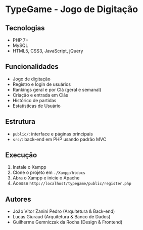 # TypeGame - Jogo de Digitação

## Tecnologias
- PHP 7+
- MySQL
- HTML5, CSS3, JavaScript, jQuery

## Funcionalidades
- Jogo de digitação
- Registro e login de usuários
- Rankings geral e por Clã (geral e semanal)
- Criação e entrada em Clãs
- Histórico de partidas
- Estatísticas de Usuário

## Estrutura
- `public/`: interface e páginas principais
- `src/`: back-end em PHP usando padrão MVC

## Execução
1. Instale o Xampp
2. Clone o projeto em `./Xampp/htdocs`
3. Abra o Xampp e inicie o Apache
4. Acesse `http://localhost/typegame/public/register.php`

## Autores
- João Vitor Zanini Pedro (Arquitetura & Back-end)
- Lucas Giuraud (Arquitetura & Banco de Dados)
- Guilherme Gemniczak da Rocha (Design & Frontend)
